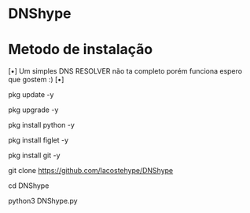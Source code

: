 # DNShype

# Metodo de instalação 

[•] Um simples DNS RESOLVER não ta completo porém funciona espero que gostem :) [•]


pkg update -y

pkg upgrade -y

pkg install python -y

pkg install figlet -y

pkg install git -y 

git clone https://github.com/lacostehype/DNShype

cd DNShype

python3 DNShype.py

